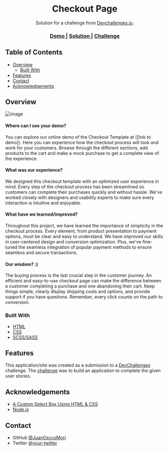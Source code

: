 <!-- Please update value in the {}  -->

<h1 align="center">Checkout Page</h1>

<div align="center">
   Solution for a challenge from  <a href="http://devchallenges.io" target="_blank">Devchallenges.io</a>.
</div>

<div align="center">
  <h3>
    <a href="https://{your-demo-link.your-domain}">
      Demo
    </a>
    <span> | </span>
    <a href="https://{your-url-to-the-solution}">
      Solution
    </a>
    <span> | </span>
    <a href="https://devchallenges.io/challenges/0J1NxxGhOUYVqihwegfO">
      Challenge
    </a>
  </h3>
</div>

<!-- TABLE OF CONTENTS -->

## Table of Contents

- [Overview](#overview)
  - [Built With](#built-with)
- [Features](#features)
- [Contact](#contact)
- [Acknowledgements](#acknowledgements)

<!-- OVERVIEW -->

## Overview

![image](https://github.com/JuanOsccoMori/checkout-page/assets/58866695/a3cde5fd-c115-414e-9f90-a485be542c19)


#### Where can I see your demo?
You can explore our online demo of the Checkout Template at ([link to demo]). Here you can experience how the checkout process will look and work for your customers. Browse through the different sections, add products to the cart and make a mock purchase to get a complete view of the experience.

#### What was our experience?
We designed this checkout template with an optimized user experience in mind. Every step of the checkout process has been streamlined so customers can complete their purchases quickly and without hassle. We've worked closely with designers and usability experts to make sure every interaction is intuitive and enjoyable.

#### What have we learned/improved?
Throughout this project, we have learned the importance of simplicity in the checkout process. Every element, from product presentation to payment options, must be clear and easy to understand. We have improved our skills in user-centered design and conversion optimization. Plus, we've fine-tuned the seamless integration of popular payment methods to ensure seamless and secure transactions.

#### Our wisdom? :)
The buying process is the last crucial step in the customer journey. An efficient and easy-to-use checkout page can make the difference between a customer completing a purchase and one abandoning their cart. Keep things simple, clearly display shipping costs and options, and provide support if you have questions. Remember, every click counts on the path to conversion.

### Built With

<!-- This section should list any major frameworks that you built your project using. Here are a few examples.-->

- [HTML](https://developer.mozilla.org/es/docs/Web/HTML)
- [CSS](https://developer.mozilla.org/es/docs/Web/CSS)
- [SCSS/SASS](https://sass-lang.com/)

## Features

<!-- List the features of your application or follow the template. Don't share the figma file here :) -->

This application/site was created as a submission to a [DevChallenges](https://devchallenges.io/challenges) challenge. The [challenge](https://devchallenges.io/challenges/0J1NxxGhOUYVqihwegfO) was to build an application to complete the given user stories.



## Acknowledgements

<!-- This section should list any articles or add-ons/plugins that helps you to complete the project. This is optional but it will help you in the future. For exmpale -->

- [A Custom Select Box Using HTML & CSS](https://codepen.io/anna_blok/pen/eYYvxoK)
- [Node.js](https://nodejs.org/)

## Contact


- GitHub [@JuanOsccoMori](https://{github.com/JuanOsccoMori})
- Twitter [@your-twitter](https://{twitter.com/JuanOsccoMori})
